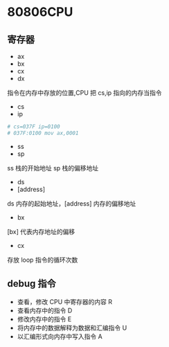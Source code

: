 # 80806CPU

## 寄存器

- ax
- bx
- cx
- dx

指令在内存中存放的位置,CPU 把 cs,ip 指向的内存当指令

- cs
- ip

```s
# cs=037F ip=0100
# 037F:0100 mov ax,0001
```

- ss
- sp

ss 栈的开始地址 sp 栈的偏移地址

- ds
- [address]

ds 内存的起始地址，[address] 内存的偏移地址

- bx

[bx] 代表内存地址的偏移

- cx

存放 loop 指令的循环次数

## debug 指令

- 查看，修改 CPU 中寄存器的内容  R
- 查看内存中的指令 D
- 修改内存中的指令 E
- 将内存中的数据解释为数据和汇编指令 U
- 以汇编形式向内存中写入指令 A
